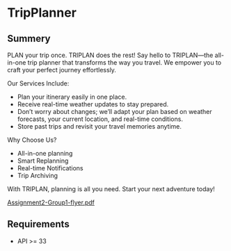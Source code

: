# TripPlanner

## Summery

PLAN your trip once. TRIPLAN does the rest!
Say hello to TRIPLAN—the all-in-one trip planner that transforms the way you travel. We empower you to craft your perfect journey effortlessly.

Our Services Include:
- Plan your itinerary easily in one place.
- Receive real-time weather updates to stay prepared.
- Don’t worry about changes; we’ll adapt your plan based on weather forecasts, your current location, and real-time conditions.
- Store past trips and revisit your travel memories anytime.

Why Choose Us?
- All-in-one planning 
- Smart Replanning
- Real-time Notifications 
- Trip Archiving

With TRIPLAN, planning is all you need. Start your next adventure today!

[Assignment2-Group1-flyer.pdf](https://github.com/user-attachments/files/17487194/Assignment2-Group1-flyer.pdf)

## Requirements

- API >= 33

